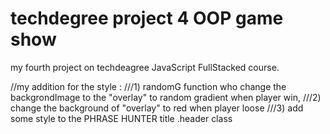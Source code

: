 # techdegree project 4 OOP game show

my fourth project on techdeagree JavaScript FullStacked course.

//my addition for the style :
///1) randomG function who change the backgrondImage to the "overlay" to random gradient when player win,
///2) change the background of "overlay" to red when player loose
///3) add some style to the PHRASE HUNTER title .header class
